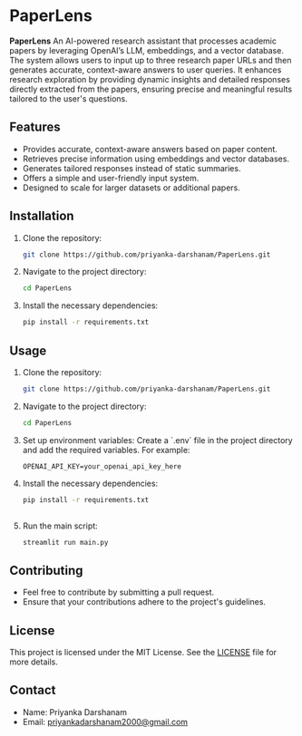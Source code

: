 # PaperLens

**PaperLens** An AI-powered research assistant that processes academic papers by leveraging OpenAI’s LLM, embeddings, and a vector database. The system allows users to input up to three research paper URLs and then generates accurate, context-aware answers to user queries. It enhances research exploration by providing dynamic insights and detailed responses directly extracted from the papers, ensuring precise and meaningful results tailored to the user's questions.

## Features
- Provides accurate, context-aware answers based on paper content.
- Retrieves precise information using embeddings and vector databases.
- Generates tailored responses instead of static summaries.
- Offers a simple and user-friendly input system.
- Designed to scale for larger datasets or additional papers.

## Installation
1. Clone the repository:
   ```bash
   git clone https://github.com/priyanka-darshanam/PaperLens.git
   
2. Navigate to the project directory:
   ```bash
   cd PaperLens
   
3. Install the necessary dependencies:
   ```bash
   pip install -r requirements.txt   
## Usage
1. Clone the repository:
   ````bash
   git clone https://github.com/priyanka-darshanam/PaperLens.git
   
2. Navigate to the project directory:
   ```bash
   cd PaperLens
   
3. Set up environment variables:
   Create a \`.env\` file in the project directory and add the required variables. For example:
   ```plaintext
   OPENAI_API_KEY=your_openai_api_key_here
   
4. Install the necessary dependencies:
   ```bash
   pip install -r requirements.txt
  
5. Run the main script:
   ```bash
   streamlit run main.py

## Contributing
- Feel free to contribute by submitting a pull request.
- Ensure that your contributions adhere to the project's guidelines.

## License
This project is licensed under the MIT License. See the [LICENSE](LICENSE) file for more details.

## Contact
- Name: Priyanka Darshanam
- Email: priyankadarshanam2000@gmail.com
